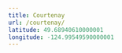 ```yaml
---
title: Courtenay
url: /courtenay/
latitude: 49.68940610000001
longitude: -124.99549590000001
---
```

